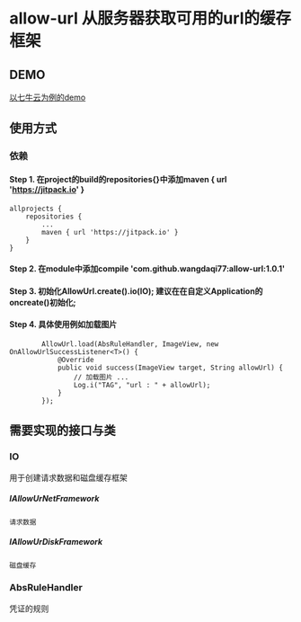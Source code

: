 # allow-url 从服务器获取可用的url的缓存框架

## DEMO
[以七牛云为例的demo](https://github.com/wangdaqi77/AllowUrlForQiNiu)

## 使用方式

### 依赖
#### Step 1. 在project的build的repositories{}中添加maven { url 'https://jitpack.io' }

	allprojects {
		repositories {
			...
			maven { url 'https://jitpack.io' }
		}
	}
#### Step 2. 在module中添加compile 'com.github.wangdaqi77:allow-url:1.0.1'	

#### Step 3. 初始化AllowUrl.create().io(IO); 建议在在自定义Application的oncreate()初始化;

#### Step 4. 具体使用例如加载图片
            AllowUrl.load(AbsRuleHandler, ImageView, new OnAllowUrlSuccessListener<T>() {
                @Override
                public void success(ImageView target, String allowUrl) {
                    // 加载图片 ...
                    Log.i("TAG", "url : " + allowUrl);
                }
            });

## 需要实现的接口与类

### IO
用于创建请求数据和磁盘缓存框架
##### IAllowUrNetFramework<P>
	请求数据
##### IAllowUrDiskFramework
	磁盘缓存

### AbsRuleHandler
凭证的规则

